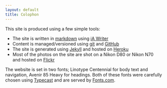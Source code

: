 ```yaml
---
layout: default
title: Colophon
---
```

This site is produced using a few simple tools:

* The site is written in <a href="http://daringfireball.net/projects/markdown/">markdown</a> using <a href="http://www.iawriter.com">iA Writer</a>
* Content is managed/versioned using <a href="http://git-scm.com/">git</a> and <a href="https://github.com/paulmmay/blog.paulmay.org">GitHub</a>
* The site is generated using <a href="https://github.com/mojombo/jekyll/wiki">Jekyll</a> and hosted on <a href="http://www.heroku.com">Heroku</a>
* Most of the photos on the site are shot on a Nikon D80 or Nikon N70 and hosted on <a href="http://www.flickr.com/paulmmay">Flickr</a>

The website is set in two fonts; Linotype Centennial for body text and navigation, <span class="sans">Avenir 85 Heavy</span> for headings. Both of these fonts were carefully chosen using <a href="http://www.typecastapp.com">Typecast</a> and are served by <a href="http://www.fonts.com">Fonts.com</a>. 
 